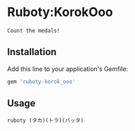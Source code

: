 # Ruboty:KorokOoo

```
Count the medals!
```

## Installation

Add this line to your application's Gemfile:

```ruby
gem 'ruboty-korok_ooo'
```

## Usage

```
ruboty (タカ)(トラ)(バッタ)
```

